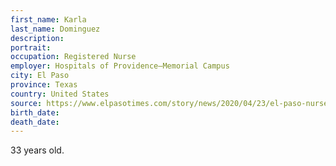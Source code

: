 ```yaml
---
first_name: Karla
last_name: Dominguez
description: 
portrait: 
occupation: Registered Nurse
employer: Hospitals of Providence–Memorial Campus
city: El Paso
province: Texas
country: United States
source: https://www.elpasotimes.com/story/news/2020/04/23/el-paso-nurse-covid-19-sought-medical-help-for-headaches-before-death/3007779001/
birth_date: 
death_date: 
---
```


33 years old.